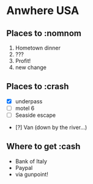 # Anwhere USA

## Places to :nomnom
1. Hometown dinner
2. ???
3. Profit!
4. new change

## Places to :crash
- [x] underpass
- [ ] motel 6
- [ ] Seaside escape
- [?] Van (down by the river...)

## Where to get :cash
* Bank of Italy
* Paypal
* via gunpoint!
